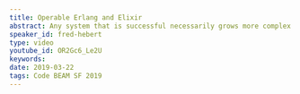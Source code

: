 ```yaml
---
title: Operable Erlang and Elixir
abstract: Any system that is successful necessarily grows more complex. This means that code gets messier, but also that the people who are part of the system have to handle ever-increasing complexity. It is not sufficient to take a code-centric approach; to make our Erlang and Elixir systems truly operator-friendly, we have to understand how our mental models work, and what constitutes good automation. Finally, we need to be aware of all the tools the Erlang VM makes available to us to truly deal with the unexpected.
speaker_id: fred-hebert
type: video
youtube_id: OR2Gc6_Le2U
keywords: 
date: 2019-03-22
tags: Code BEAM SF 2019
---
```


